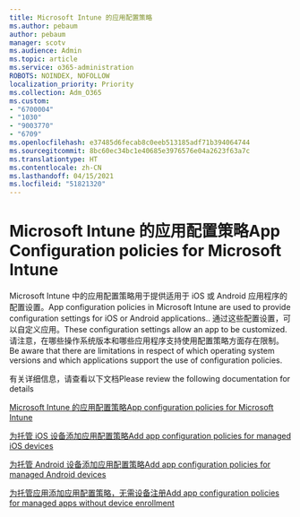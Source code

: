 ```yaml
---
title: Microsoft Intune 的应用配置策略
ms.author: pebaum
author: pebaum
manager: scotv
ms.audience: Admin
ms.topic: article
ms.service: o365-administration
ROBOTS: NOINDEX, NOFOLLOW
localization_priority: Priority
ms.collection: Adm_O365
ms.custom:
- "6700004"
- "1030"
- "9003770"
- "6709"
ms.openlocfilehash: e37485d6fecab8c0eeb513185adf71b394064744
ms.sourcegitcommit: 8bc60ec34bc1e40685e3976576e04a2623f63a7c
ms.translationtype: HT
ms.contentlocale: zh-CN
ms.lasthandoff: 04/15/2021
ms.locfileid: "51821320"
---
```

# <a name="app-configuration-policies-for-microsoft-intune"></a><span data-ttu-id="f90d2-102">Microsoft Intune 的应用配置策略</span><span class="sxs-lookup"><span data-stu-id="f90d2-102">App Configuration policies for Microsoft Intune</span></span>

<span data-ttu-id="f90d2-103">Microsoft Intune 中的应用配置策略用于提供适用于 iOS 或 Android 应用程序的配置设置。</span><span class="sxs-lookup"><span data-stu-id="f90d2-103">App configuration policies in Microsoft Intune are used to provide configuration settings for iOS or Android applications..</span></span> <span data-ttu-id="f90d2-104">通过这些配置设置，可以自定义应用。</span><span class="sxs-lookup"><span data-stu-id="f90d2-104">These configuration settings allow an app to be customized.</span></span> <span data-ttu-id="f90d2-105">请注意，在哪些操作系统版本和哪些应用程序支持使用配置策略方面存在限制。</span><span class="sxs-lookup"><span data-stu-id="f90d2-105">Be aware that there are limitations in respect of which operating system versions and which applications support the use of configuration policies.</span></span>

<span data-ttu-id="f90d2-106">有关详细信息，请查看以下文档</span><span class="sxs-lookup"><span data-stu-id="f90d2-106">Please review the following documentation for details</span></span>

[<span data-ttu-id="f90d2-107">Microsoft Intune 的应用配置策略</span><span class="sxs-lookup"><span data-stu-id="f90d2-107">App configuration policies for Microsoft Intune</span></span>](https://docs.microsoft.com/intune/app-configuration-policies-overview)  

[<span data-ttu-id="f90d2-108">为托管 iOS 设备添加应用配置策略</span><span class="sxs-lookup"><span data-stu-id="f90d2-108">Add app configuration policies for managed iOS devices</span></span>](https://docs.microsoft.com/intune/app-configuration-policies-use-ios)  

[<span data-ttu-id="f90d2-109">为托管 Android 设备添加应用配置策略</span><span class="sxs-lookup"><span data-stu-id="f90d2-109">Add app configuration policies for managed Android devices</span></span>](https://docs.microsoft.com/intune/app-configuration-policies-use-android)

[<span data-ttu-id="f90d2-110">为托管应用添加应用配置策略，无需设备注册</span><span class="sxs-lookup"><span data-stu-id="f90d2-110">Add app configuration policies for managed apps without device enrollment</span></span>](https://docs.microsoft.com/intune/app-configuration-policies-managed-app)
